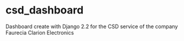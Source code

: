 # csd_dashboard
Dashboard create with Django 2.2 for the CSD service of the company Faurecia Clarion Electronics
